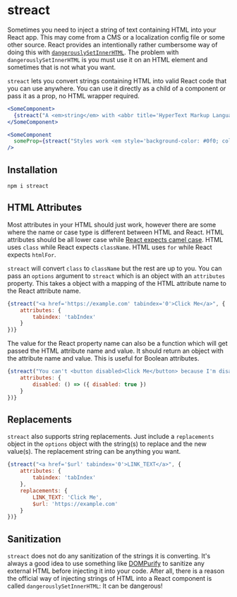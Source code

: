 # streact

Sometimes you need to inject a string of text containing HTML into your React app. This may come from a CMS or a localization config file or some other source. React provides an intentionally rather cumbersome way of doing this with [`dangerouslySetInnerHTML`](https://reactjs.org/docs/dom-elements.html#dangerouslysetinnerhtml). The problem with `dangerouslySetInnerHTML` is you must use it on an HTML element and sometimes that is not what you want. 

`streact` lets you convert strings containing HTML into valid React code that you can use anywhere. You can use it directly as a child of a component or pass it as a prop, no HTML wrapper required.

```jsx
<SomeComponent>
  {streact("A <em>string</em> with <abbr title='HyperText Markup Language'>HTML</abbr>!")}
</SomeComponent>
```
```jsx
<SomeComponent
  someProp={streact("Styles work <em style='background-color: #0f0; color: #f00;'>too.</em>")}
/>
```

## Installation
`npm i streact`

## HTML Attributes
Most attributes in your HTML should just work, however there are some where the name or case type is different between HTML and React. HTML attributes should be all lower case while [React expects camel case](https://reactjs.org/docs/dom-elements.html#all-supported-html-attributes). HTML uses `class` while React expects `className`. HTML uses `for` while React expects `htmlFor`.

`streact` will convert `class` to `className` but the rest are up to you. You can pass an `options` argument to `streact` which is an object with an `attributes` property. This takes a object with a mapping of the HTML attribute name to the React attribute name.

```jsx
{streact("<a href='https://example.com' tabindex='0'>Click Me</a>", {
    attributes: {
        tabindex: 'tabIndex'
    }
})}
```
The value for the React property name can also be a function which will get passed the HTML attribute name and value. It should return an object with the attribute name and value. This is useful for Boolean attributes.

```jsx
{streact("You can't <button disabled>Click Me</button> because I'm disabled", {
    attributes: {
        disabled: () => ({ disabled: true })
    }
})}
```

## Replacements
`streact` also supports string replacements. Just include a `replacements` object in the `options` object with the string(s) to replace and the new value(s). The replacement string can be anything you want.

```jsx
{streact("<a href='$url' tabindex='0'>LINK_TEXT</a>", {
    attributes: {
        tabindex: 'tabIndex'
    },
    replacements: {
        LINK_TEXT: 'Click Me',
        $url: 'https://example.com'
    }
})}
```

## Sanitization
`streact` does not do any sanitization of the strings it is converting. It's always a good idea to use something like [DOMPurify](https://github.com/cure53/DOMPurify) to sanitize any external HTML before injecting it into your code.
After all, there is a reason the official way of injecting strings of HTML into a React component is called `dangerouslySetInnerHTML`: It can be dangerous!